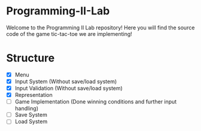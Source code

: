 # Programming-II-Lab
Welcome to the Programming II Lab repository!
Here you will find the source code of the game tic-tac-toe we are implementing!

# Structure
- [x] Menu
- [x] Input System (Without save/load system)
- [x] Input Validation (Without save/load system)
- [x] Representation
- [ ] Game Implementation (Done winning conditions and further input handling)
- [ ] Save System
- [ ] Load System
